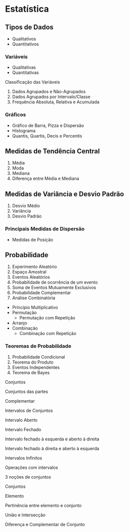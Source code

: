 # Estatística

## Tipos de Dados 
- Qualitativos
- Quantitativos 

### Variáveis 
- Qualitativas
- Quantitativas 

Classificação das Variáveis 
1. Dados Agrupados e Não-Agrupados
2. Dados Agrupados por Intervalo/Classe
3. Frequência Absoluta, Relativa e Acumulada 

### Gráficos
- Gráfico de Barra, Pizza e Dispersão
- Histograma
- Quantis, Quartis, Decis e Percentis

## Medidas de Tendência Central 

1. Média 
2. Moda 
3. Mediana
4. Diferença entre Média e Mediana

## Medidas de Variância e Desvio Padrão 

1. Desvio Médio
2. Variância 
3. Desvio Padrão

### Principais Medidas de Dispersão
- Medidas de Posição 

## Probabilidade 

1. Experimento Aleatório
2. Espaço Amostral
3. Eventos Aleatórios
4. Probabilidade de ocorrência de um evento
5. Soma de Eventos Mutuamente Exclusivos 
6. Probabilidade Complementar
7. Análise Combinatória
- Princípio Multiplicativo 
- Permutação
  - Permutação com Repetição
- Arranjo
- Combinação
  - Combinação com Repetição 

### Teoremas de Probabilidade 
1. Probabilidade Condicional
2. Teorema do Produto
3. Eventos Independentes
4. Teorema de Bayes 

 

Conjuntos 

Conjuntos das partes 


 

Complementar 



Intervalos de Conjuntos 

Intervalo Aberto 

 

Intervalo Fechado 

 
 

Intervalo fechado à esquerda e aberto à direita 

 

 

Intervalo fechado à direita e aberto à esquerda 

 

Intervalos Infinitos 

 


Operações com intervalos 


 

3 noções de conjuntos 

Conjuntos 

 

Elemento 

 

Pertinência entre elemento e conjunto 


União e Intersecção 

  

Diferença e Complementar de Conjunto 
